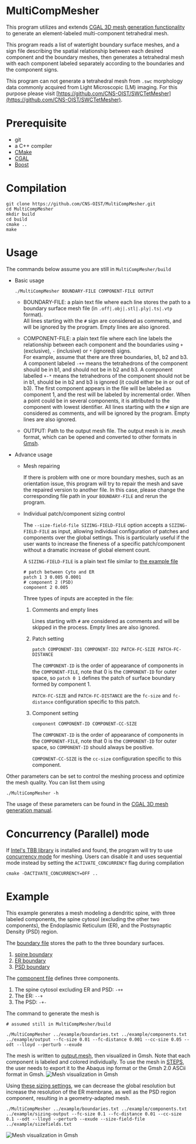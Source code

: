 # MultiCompMesher

This program utilizes and extends [CGAL 3D mesh generation functionality](https://doc.cgal.org/latest/Mesh_3/index.html) to
generate an element-labeled multi-component tetrahedral mesh.


This program reads a list of watertight boundary surface meshes,
and a sign file describing the spatial relationship between each 
desired component and the boundary meshes, then generates a tetrahedral mesh with each component labeled separately according to the boundaries
and the component signs.

This program can not generate a tetrahedral mesh from `.swc` morphology data commonly
acquired from Light Microscopic (LM) imaging. For this purpose please visit [https://github.com/CNS-OIST/SWCTetMesher](https://github.com/CNS-OIST/SWCTetMesher).

# Prerequisite
* git
* a C++ compiler
* [CMake](https://cmake.org/) 
* [CGAL](https://www.cgal.org/) 
* [Boost](https://www.boost.org/) 

# Compilation
```
git clone https://github.com/CNS-OIST/MultiCompMesher.git
cd MultiCompMesher
mkdir build
cd build
cmake ..
make
```

# Usage
The commands below assume you are still in `MultiCompMesher/build`
    
* Basic usage
    ```
    ./MultiCompMesher BOUNDARY-FILE COMPONENT-FILE OUTPUT
    ```
    * BOUNDARY-FILE: a plain text file where each line stores
    the path to a boundary surface mesh file (in `.off|.obj|.stl|.ply|.ts|.vtp` format).  
    All lines starting with the `#` sign are considered as comments,
    and will be ignored by the program. Empty lines are also ignored.

    * COMPONENT-FILE: a plain text file where each line labels
    the relationship between each component and the boundaries
    using `+` (exclusive), `-` (inclusive) or `*` (ignored) signs.  
    For example,  assume that there are three boundaries, b1, b2 
    and b3. A component labeled `-++` means the tetrahedrons of the 
    component should be in b1, and should not be in b2 and b3. 
    A component labelled `+-*` means the tetrahedrons of the component 
    should not be in b1, should be in b2 and b3 is ignored (it could either
    be in or out of b3). The first component appears in the file will be
    labeled as component 1, and the rest will be labeled by incremental
    order. When a point could be in several components, it is attributed
    to the component with lowest identifier. All lines starting with the
    `#` sign are considered as comments, and will be ignored by the
    program. Empty lines are also ignored.

    * OUTPUT: Path to the output mesh file. The output mesh is in .mesh
    format, which can be opened and converted to other formats in 
    [Gmsh](http://gmsh.info/).

* Advance usage  
    * Mesh repairing
    
        If there is problem with one or more boundary meshes, such as an orientation issue, 
        this program will try to repair the mesh and save
        the repaired version to another file. In this case, please change the
        corresponding file path in your `BOUNDARY-FILE` and rerun the program.

    * Individual patch/component sizing control

        The `--size-field-file SIZING-FIELD-FILE` option accepts a `SIZING-FIELD-FILE` as input, 
        allowing individual configuration of patches and components over the global settings.
        This is particularly useful if the user wants to increase the fineness of a 
        specific patch/component without a dramatic increase of global element count.

        A `SIZING-FIELD-FILE` is a plain text file similar to [the example file](example/sizefields.txt)

        ```
        # patch between Cyto and ER
        patch 1 3 0.005 0.0001
        # component 2 (PSD)
        component 2 0.005
        ```

        Three types of inputs are accepted in the file:
        1. Comments and empty lines
            
            Lines starting with `#` are considered as comments and will be skipped in the process.
            Empty lines are also ignored.

        2. Patch setting

            ```
            patch COMPONENT-ID1 COMPONENT-ID2 PATCH-FC-SIZE PATCH-FC-DISTANCE
            ``` 
            The `COMPONENT-ID` is the order of appearance of components in the `COMPONENT-FILE`,
            note that 0 is the `COMPONENT-ID` for outer space, so `patch 0 1` defines the
            patch of surface boundary formed by component 1.

            `PATCH-FC-SIZE` and `PATCH-FC-DISTANCE` are the `fc-size` and `fc-distance` 
            configuration specific to this patch.

        3. Component setting

            ```
            component COMPONENT-ID COMPONENT-CC-SIZE
            ``` 
            The `COMPONENT-ID` is the order of appearance of components in the `COMPONENT-FILE`,
            note that 0 is the `COMPONENT-ID` for outer space, so `COMPONENT-ID` should always
            be positive.

            `COMPONENT-CC-SIZE` is the `cc-size` configuration specific to this component.
    
Other parameters can be set to control the meshing process and optimize the mesh quality. 
You can list them using

```
./MultiCompMesher -h
```
The usage of these parameters can be found in the 
[CGAL 3D mesh generation manual](https://doc.cgal.org/latest/Mesh_3/index.html).

# Concurrency (Parallel) mode 
    
If [Intel's TBB library](https://software.intel.com/en-us/tbb) is installed and found, 
the program will try to use [concurrency mode](https://github.com/CGAL/cgal/wiki/Concurrency-in-CGAL) 
for meshing. Users can disable it and uses sequential mode instead by setting the `ACTIVATE_CONCURRENCY` flag during compilation

```
cmake -DACTIVATE_CONCURRENCY=OFF ..
```

# Example

This example generates a mesh modeling a dendritic spine, with three
labeled components, the spine cytosol (excluding the other two components), 
the Endoplasmic Reticulum (ER), and the Postsynaptic Density (PSD) region.

The [boundary file](example/boundaries.txt) stores the path to the three
boundary surfaces.  
1. [spine boundary](example/Spine.off)
2. [ER boundary](example/ER.off)
3. [PSD boundary](example/PSD.off)

The [component file](example/components.txt) defines three components.  
1. The spine cytosol excluding ER and PSD: `-++`
2. The ER: `--+`
3. The PSD: `-+-`

The command to generate the mesh is
```
# assumed still in MultiCompMesher/build

./MultiCompMesher ../example/boundaries.txt ../example/components.txt ../example/output --fc-size 0.01 --fc-distance 0.001 --cc-size 0.05 --odt --lloyd --perturb --exude
```
The mesh is written to [output.mesh](example/output.mesh), then visualized
in Gmsh. Note that each component is labeled and colored individually. To use the mesh in [STEPS](http://steps.sourceforge.net), the user needs to
export it to the Abaqus inp format or the Gmsh 2.0 ASCii format in Gmsh.
![Mesh visualization in Gmsh](example/mesh_view.png)

Using [these sizing settings](example/sizefields.txt), we can decrease the global resolution but increase the
resolution of the ER membrane, as well as the PSD region component, resulting in a geometry-adapted mesh.
```
./MultiCompMesher ../example/boundaries.txt ../example/components.txt ../example/sizing-output --fc-size 0.1 --fc-distance 0.01 --cc-size 0.1 --odt --lloyd --perturb --exude --size-field-file ../example/sizefields.txt 
```
![Mesh visualization in Gmsh](example/sizing_mesh_view.png)
